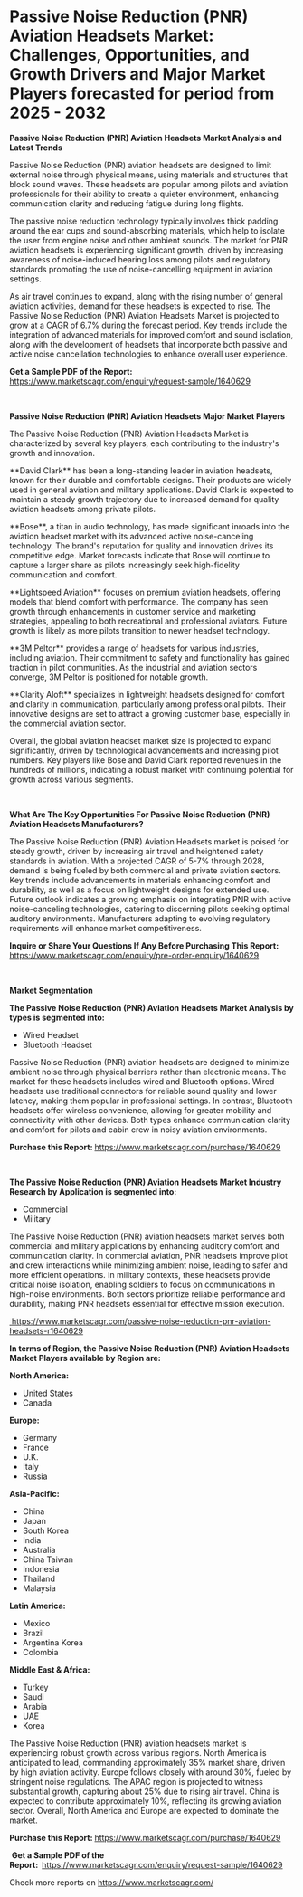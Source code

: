 <p><h1>Passive Noise Reduction (PNR) Aviation Headsets Market: Challenges, Opportunities, and Growth Drivers and Major Market Players forecasted for period from 2025 - 2032</h1></p><p><strong>Passive Noise Reduction (PNR) Aviation Headsets Market Analysis and Latest Trends</strong></p>
<p><p>Passive Noise Reduction (PNR) aviation headsets are designed to limit external noise through physical means, using materials and structures that block sound waves. These headsets are popular among pilots and aviation professionals for their ability to create a quieter environment, enhancing communication clarity and reducing fatigue during long flights. </p><p>The passive noise reduction technology typically involves thick padding around the ear cups and sound-absorbing materials, which help to isolate the user from engine noise and other ambient sounds. The market for PNR aviation headsets is experiencing significant growth, driven by increasing awareness of noise-induced hearing loss among pilots and regulatory standards promoting the use of noise-cancelling equipment in aviation settings. </p><p>As air travel continues to expand, along with the rising number of general aviation activities, demand for these headsets is expected to rise. The Passive Noise Reduction (PNR) Aviation Headsets Market is projected to grow at a CAGR of 6.7% during the forecast period. Key trends include the integration of advanced materials for improved comfort and sound isolation, along with the development of headsets that incorporate both passive and active noise cancellation technologies to enhance overall user experience.</p></p>
<p><strong>Get a Sample PDF of the Report:&nbsp;</strong> <a href="https://www.marketscagr.com/enquiry/request-sample/1640629?utm_campaign=2998&utm_medium=2&utm_source=Github&utm_content=ia&utm_term=23032025&utm_id=passive-noise-reduction-pnr-aviation-headsets">https://www.marketscagr.com/enquiry/request-sample/1640629</a></p>
<p>&nbsp;</p>
<p><strong>Passive Noise Reduction (PNR) Aviation Headsets Major Market Players</strong></p>
<p><p>The Passive Noise Reduction (PNR) Aviation Headsets Market is characterized by several key players, each contributing to the industry's growth and innovation.</p><p>**David Clark** has been a long-standing leader in aviation headsets, known for their durable and comfortable designs. Their products are widely used in general aviation and military applications. David Clark is expected to maintain a steady growth trajectory due to increased demand for quality aviation headsets among private pilots.</p><p>**Bose**, a titan in audio technology, has made significant inroads into the aviation headset market with its advanced active noise-canceling technology. The brand's reputation for quality and innovation drives its competitive edge. Market forecasts indicate that Bose will continue to capture a larger share as pilots increasingly seek high-fidelity communication and comfort.</p><p>**Lightspeed Aviation** focuses on premium aviation headsets, offering models that blend comfort with performance. The company has seen growth through enhancements in customer service and marketing strategies, appealing to both recreational and professional aviators. Future growth is likely as more pilots transition to newer headset technology.</p><p>**3M Peltor** provides a range of headsets for various industries, including aviation. Their commitment to safety and functionality has gained traction in pilot communities. As the industrial and aviation sectors converge, 3M Peltor is positioned for notable growth.</p><p>**Clarity Aloft** specializes in lightweight headsets designed for comfort and clarity in communication, particularly among professional pilots. Their innovative designs are set to attract a growing customer base, especially in the commercial aviation sector.</p><p>Overall, the global aviation headset market size is projected to expand significantly, driven by technological advancements and increasing pilot numbers. Key players like Bose and David Clark reported revenues in the hundreds of millions, indicating a robust market with continuing potential for growth across various segments.</p></p>
<p>&nbsp;</p>
<p><strong>What Are The Key Opportunities For Passive Noise Reduction (PNR) Aviation Headsets Manufacturers?</strong></p>
<p><p>The Passive Noise Reduction (PNR) Aviation Headsets market is poised for steady growth, driven by increasing air travel and heightened safety standards in aviation. With a projected CAGR of 5-7% through 2028, demand is being fueled by both commercial and private aviation sectors. Key trends include advancements in materials enhancing comfort and durability, as well as a focus on lightweight designs for extended use. Future outlook indicates a growing emphasis on integrating PNR with active noise-canceling technologies, catering to discerning pilots seeking optimal auditory environments. Manufacturers adapting to evolving regulatory requirements will enhance market competitiveness.</p></p>
<p><strong>Inquire or Share Your Questions If Any Before Purchasing This Report:</strong> <a href="https://www.marketscagr.com/enquiry/pre-order-enquiry/1640629?utm_campaign=2998&utm_medium=2&utm_source=Github&utm_content=ia&utm_term=23032025&utm_id=passive-noise-reduction-pnr-aviation-headsets">https://www.marketscagr.com/enquiry/pre-order-enquiry/1640629</a></p>
<p>&nbsp;</p>
<p><strong>Market Segmentation</strong></p>
<p><strong>The Passive Noise Reduction (PNR) Aviation Headsets Market Analysis by types is segmented into:</strong></p>
<p><ul><li>Wired Headset</li><li>Bluetooth Headset</li></ul></p>
<p><p>Passive Noise Reduction (PNR) aviation headsets are designed to minimize ambient noise through physical barriers rather than electronic means. The market for these headsets includes wired and Bluetooth options. Wired headsets use traditional connectors for reliable sound quality and lower latency, making them popular in professional settings. In contrast, Bluetooth headsets offer wireless convenience, allowing for greater mobility and connectivity with other devices. Both types enhance communication clarity and comfort for pilots and cabin crew in noisy aviation environments.</p></p>
<p><strong>Purchase this Report:&nbsp;</strong><a href="https://www.marketscagr.com/purchase/1640629?utm_campaign=2998&utm_medium=2&utm_source=Github&utm_content=ia&utm_term=23032025&utm_id=passive-noise-reduction-pnr-aviation-headsets">https://www.marketscagr.com/purchase/1640629</a></p>
<p>&nbsp;</p>
<p><strong>The Passive Noise Reduction (PNR) Aviation Headsets Market Industry Research by Application is segmented into:</strong></p>
<p><ul><li>Commercial</li><li>Military</li></ul></p>
<p><p>The Passive Noise Reduction (PNR) aviation headsets market serves both commercial and military applications by enhancing auditory comfort and communication clarity. In commercial aviation, PNR headsets improve pilot and crew interactions while minimizing ambient noise, leading to safer and more efficient operations. In military contexts, these headsets provide critical noise isolation, enabling soldiers to focus on communications in high-noise environments. Both sectors prioritize reliable performance and durability, making PNR headsets essential for effective mission execution.</p></p>
<p><a href="https://www.marketscagr.com/passive-noise-reduction-pnr-aviation-headsets-r1640629?utm_campaign=2998&utm_medium=2&utm_source=Github&utm_content=ia&utm_term=23032025&utm_id=passive-noise-reduction-pnr-aviation-headsets">&nbsp;https://www.marketscagr.com/passive-noise-reduction-pnr-aviation-headsets-r1640629</a></p>
<p><strong>In terms of Region, the Passive Noise Reduction (PNR) Aviation Headsets Market Players available by Region are:</strong></p>
<p>
    <p> <strong> North America: </strong>
        <ul>
            <li>United States</li>
            <li>Canada</li>
        </ul>
        </p> 
    <p> <strong> Europe: </strong>
        <ul>
            <li>Germany</li>
            <li>France</li>
            <li>U.K.</li>
            <li>Italy</li>
            <li>Russia</li>
        </ul>
        </p> 
    <p> <strong> Asia-Pacific: </strong>
        <ul>
            <li>China</li>
            <li>Japan</li>
            <li>South Korea</li>
            <li>India</li>
            <li>Australia</li>
            <li>China Taiwan</li>
            <li>Indonesia</li>
            <li>Thailand</li>
            <li>Malaysia</li>
        </ul>
        </p> 
    <p> <strong> Latin America: </strong>
        <ul>
            <li>Mexico</li>
            <li>Brazil</li>
            <li>Argentina Korea</li>
            <li>Colombia</li>
        </ul>
        </p> 
    <p> <strong> Middle East & Africa: </strong>
        <ul>
            <li>Turkey</li>
            <li>Saudi</li>
            <li>Arabia</li>
            <li>UAE</li>
            <li>Korea</li>
        </ul>
    </p>
    </p>
<p><p>The Passive Noise Reduction (PNR) aviation headsets market is experiencing robust growth across various regions. North America is anticipated to lead, commanding approximately 35% market share, driven by high aviation activity. Europe follows closely with around 30%, fueled by stringent noise regulations. The APAC region is projected to witness substantial growth, capturing about 25% due to rising air travel. China is expected to contribute approximately 10%, reflecting its growing aviation sector. Overall, North America and Europe are expected to dominate the market.</p></p>
<p><strong>Purchase this Report: </strong><a href="https://www.marketscagr.com/purchase/1640629?utm_campaign=2998&utm_medium=2&utm_source=Github&utm_content=ia&utm_term=23032025&utm_id=passive-noise-reduction-pnr-aviation-headsets">https://www.marketscagr.com/purchase/1640629</a></p>
<p>&nbsp;<strong>Get a Sample PDF of the Report:&nbsp;&nbsp;</strong><a href="https://www.marketscagr.com/enquiry/request-sample/1640629?utm_campaign=2998&utm_medium=2&utm_source=Github&utm_content=ia&utm_term=23032025&utm_id=passive-noise-reduction-pnr-aviation-headsets">https://www.marketscagr.com/enquiry/request-sample/1640629</a></p>
<p><strong></strong></p>
<p>Check more reports on <a href="https://www.marketscagr.com/?utm_campaign=2998&utm_medium=2&utm_source=Github&utm_content=ia&utm_term=23032025&utm_id=passive-noise-reduction-pnr-aviation-headsets">https://www.marketscagr.com/</a></p>
